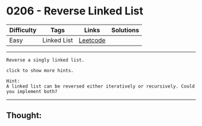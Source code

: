 # 0206 - Reverse Linked List

Difficulty  | Tags | Links | Solutions
----------- | ---- | ----- | -----
Easy | Linked List | [Leetcode](https://leetcode.com/problems/reverse-linked-list/description/) |


-----------

```
Reverse a singly linked list.

click to show more hints.

Hint:
A linked list can be reversed either iteratively or recursively. Could you implement both?
```

-----------

## Thought:
